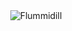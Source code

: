 <div align="center">
  <img src="https://github-readme-streak-stats.herokuapp.com/?user=flummidill&" alt="Flummidill">
</div>
